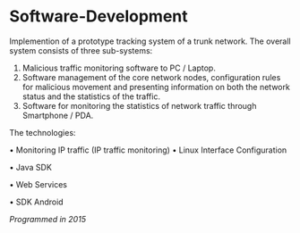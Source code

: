 # Software-Development

Implemention of a prototype tracking system of a trunk network. The overall system consists of three sub-systems:

1. Malicious traffic monitoring software to PC / Laptop.
2. Software management of the core network nodes, configuration rules for malicious movement and presenting information on both the network status and the statistics of the traffic.
3. Software for monitoring the statistics of network traffic through Smartphone / PDA.


The technologies:

• Monitoring IP traffic (IP traffic monitoring)
• Linux Interface Configuration

• Java SDK

• Web Services

• SDK Android

*Programmed in 2015*
